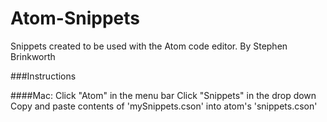 # Atom-Snippets
Snippets created to be used with the Atom code editor. By Stephen Brinkworth

###Instructions

####Mac:
Click "Atom" in the menu bar
Click "Snippets" in the drop down
Copy and paste contents of 'mySnippets.cson' into atom's 'snippets.cson'
